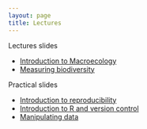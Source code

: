 ```yaml
---
layout: page
title: Lectures
---
```


Lectures slides
* [Introduction to Macroecology](Intro_setup)
* [Measuring biodiversity](Week2_lectures)


Practical slides
* [Introduction to reproducibility](Intro_setup)
* [Introduction to R and version control](Week2_lectures)
* [Manipulating data](Week3_lectures)
